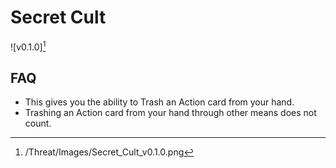 # Secret Cult

![v0.1.0][^v0.1.0]

[^v0.1.0]: /Threat/Images/Secret_Cult_v0.1.0.png

## FAQ

- This gives you the ability to Trash an Action card from your hand.
- Trashing an Action card from your hand through other means does not count.
